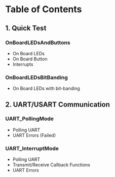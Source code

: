 # Table of Contents

## 1. Quick Test
### OnBoardLEDsAndButtons
- On Board LEDs
- On Board Button
- Interrupts
### OnBoardLEDsBitBanding
- On Board LEDs with bit-banding

## 2. UART/USART Communication
### UART_PollingMode
- Polling UART
- UART Errors (Failed)
### UART_InterruptMode
- Polling UART
- Transmit/Receive Callback Functions
- UART Errors